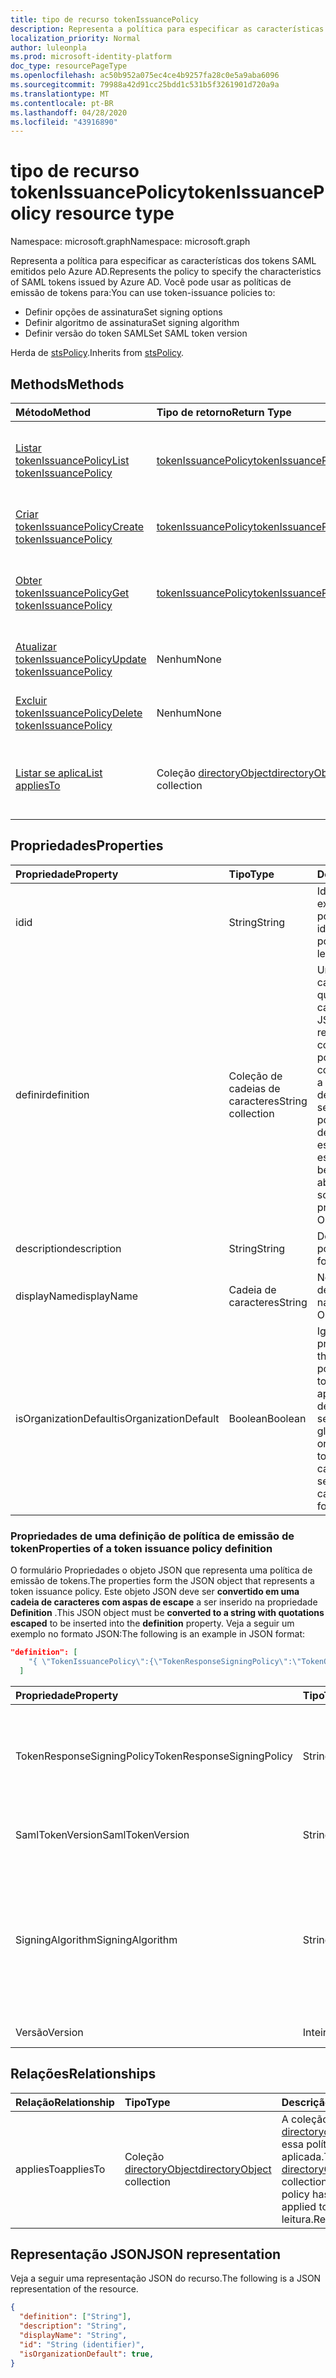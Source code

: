 ```yaml
---
title: tipo de recurso tokenIssuancePolicy
description: Representa a política para especificar as características dos tokens SAML emitidos pelo Azure AD.
localization_priority: Normal
author: luleonpla
ms.prod: microsoft-identity-platform
doc_type: resourcePageType
ms.openlocfilehash: ac50b952a075ec4ce4b9257fa28c0e5a9aba6096
ms.sourcegitcommit: 79988a42d91cc25bdd1c531b5f3261901d720a9a
ms.translationtype: MT
ms.contentlocale: pt-BR
ms.lasthandoff: 04/28/2020
ms.locfileid: "43916890"
---
```

# <a name="tokenissuancepolicy-resource-type"></a><span data-ttu-id="2ad29-103">tipo de recurso tokenIssuancePolicy</span><span class="sxs-lookup"><span data-stu-id="2ad29-103">tokenIssuancePolicy resource type</span></span>

<span data-ttu-id="2ad29-104">Namespace: microsoft.graph</span><span class="sxs-lookup"><span data-stu-id="2ad29-104">Namespace: microsoft.graph</span></span>



<span data-ttu-id="2ad29-105">Representa a política para especificar as características dos tokens SAML emitidos pelo Azure AD.</span><span class="sxs-lookup"><span data-stu-id="2ad29-105">Represents the policy to specify the characteristics of SAML tokens issued by Azure AD.</span></span> <span data-ttu-id="2ad29-106">Você pode usar as políticas de emissão de tokens para:</span><span class="sxs-lookup"><span data-stu-id="2ad29-106">You can use token-issuance policies to:</span></span>

- <span data-ttu-id="2ad29-107">Definir opções de assinatura</span><span class="sxs-lookup"><span data-stu-id="2ad29-107">Set signing options</span></span>
- <span data-ttu-id="2ad29-108">Definir algoritmo de assinatura</span><span class="sxs-lookup"><span data-stu-id="2ad29-108">Set signing algorithm</span></span>
- <span data-ttu-id="2ad29-109">Definir versão do token SAML</span><span class="sxs-lookup"><span data-stu-id="2ad29-109">Set SAML token version</span></span>

<span data-ttu-id="2ad29-110">Herda de [stsPolicy](stsPolicy.md).</span><span class="sxs-lookup"><span data-stu-id="2ad29-110">Inherits from [stsPolicy](stsPolicy.md).</span></span>

## <a name="methods"></a><span data-ttu-id="2ad29-111">Methods</span><span class="sxs-lookup"><span data-stu-id="2ad29-111">Methods</span></span>

| <span data-ttu-id="2ad29-112">Método</span><span class="sxs-lookup"><span data-stu-id="2ad29-112">Method</span></span>       | <span data-ttu-id="2ad29-113">Tipo de retorno</span><span class="sxs-lookup"><span data-stu-id="2ad29-113">Return Type</span></span> | <span data-ttu-id="2ad29-114">Descrição</span><span class="sxs-lookup"><span data-stu-id="2ad29-114">Description</span></span> |
|:-------------|:------------|:------------|
| [<span data-ttu-id="2ad29-115">Listar tokenIssuancePolicy</span><span class="sxs-lookup"><span data-stu-id="2ad29-115">List tokenIssuancePolicy</span></span>](../api/tokenissuancepolicy-list.md) | [<span data-ttu-id="2ad29-116">tokenIssuancePolicy</span><span class="sxs-lookup"><span data-stu-id="2ad29-116">tokenIssuancePolicy</span></span>](tokenissuancepolicy.md) | <span data-ttu-id="2ad29-117">Ler propriedades e relações de objetos tokenIssuancePolicy.</span><span class="sxs-lookup"><span data-stu-id="2ad29-117">Read properties and relationships of tokenIssuancePolicy objects.</span></span> |
| [<span data-ttu-id="2ad29-118">Criar tokenIssuancePolicy</span><span class="sxs-lookup"><span data-stu-id="2ad29-118">Create tokenIssuancePolicy</span></span>](../api/tokenissuancepolicy-post-tokenissuancepolicy.md) | [<span data-ttu-id="2ad29-119">tokenIssuancePolicy</span><span class="sxs-lookup"><span data-stu-id="2ad29-119">tokenIssuancePolicy</span></span>](tokenissuancepolicy.md) | <span data-ttu-id="2ad29-120">Criar um objeto tokenIssuancePolicy.</span><span class="sxs-lookup"><span data-stu-id="2ad29-120">Create a tokenIssuancePolicy object.</span></span> |
| [<span data-ttu-id="2ad29-121">Obter tokenIssuancePolicy</span><span class="sxs-lookup"><span data-stu-id="2ad29-121">Get tokenIssuancePolicy</span></span>](../api/tokenissuancepolicy-get.md) | [<span data-ttu-id="2ad29-122">tokenIssuancePolicy</span><span class="sxs-lookup"><span data-stu-id="2ad29-122">tokenIssuancePolicy</span></span>](tokenissuancepolicy.md) | <span data-ttu-id="2ad29-123">Ler propriedades e relações de um objeto tokenIssuancePolicy.</span><span class="sxs-lookup"><span data-stu-id="2ad29-123">Read properties and relationships of a tokenIssuancePolicy object.</span></span> |
| [<span data-ttu-id="2ad29-124">Atualizar tokenIssuancePolicy</span><span class="sxs-lookup"><span data-stu-id="2ad29-124">Update tokenIssuancePolicy</span></span>](../api/tokenissuancepolicy-update.md) | <span data-ttu-id="2ad29-125">Nenhum</span><span class="sxs-lookup"><span data-stu-id="2ad29-125">None</span></span> | <span data-ttu-id="2ad29-126">Atualizar um objeto tokenIssuancePolicy.</span><span class="sxs-lookup"><span data-stu-id="2ad29-126">Update a tokenIssuancePolicy object.</span></span> |
| [<span data-ttu-id="2ad29-127">Excluir tokenIssuancePolicy</span><span class="sxs-lookup"><span data-stu-id="2ad29-127">Delete tokenIssuancePolicy</span></span>](../api/tokenissuancepolicy-delete.md) | <span data-ttu-id="2ad29-128">Nenhum</span><span class="sxs-lookup"><span data-stu-id="2ad29-128">None</span></span> | <span data-ttu-id="2ad29-129">Excluir um objeto tokenIssuancePolicy.</span><span class="sxs-lookup"><span data-stu-id="2ad29-129">Delete a tokenIssuancePolicy object.</span></span> |
| [<span data-ttu-id="2ad29-130">Listar se aplica</span><span class="sxs-lookup"><span data-stu-id="2ad29-130">List appliesTo</span></span>](../api/tokenissuancepolicy-list-appliesto.md) | <span data-ttu-id="2ad29-131">Coleção [directoryObject](directoryobject.md)</span><span class="sxs-lookup"><span data-stu-id="2ad29-131">[directoryObject](directoryobject.md) collection</span></span> | <span data-ttu-id="2ad29-132">Obtenha a lista de directoryObjects à qual essa política foi aplicada.</span><span class="sxs-lookup"><span data-stu-id="2ad29-132">Get the list of directoryObjects that this policy has been applied to.</span></span> |

## <a name="properties"></a><span data-ttu-id="2ad29-133">Propriedades</span><span class="sxs-lookup"><span data-stu-id="2ad29-133">Properties</span></span>

| <span data-ttu-id="2ad29-134">Propriedade</span><span class="sxs-lookup"><span data-stu-id="2ad29-134">Property</span></span>     | <span data-ttu-id="2ad29-135">Tipo</span><span class="sxs-lookup"><span data-stu-id="2ad29-135">Type</span></span>        | <span data-ttu-id="2ad29-136">Descrição</span><span class="sxs-lookup"><span data-stu-id="2ad29-136">Description</span></span> |
|:-------------|:------------|:------------|
|<span data-ttu-id="2ad29-137">id</span><span class="sxs-lookup"><span data-stu-id="2ad29-137">id</span></span>|<span data-ttu-id="2ad29-138">String</span><span class="sxs-lookup"><span data-stu-id="2ad29-138">String</span></span>| <span data-ttu-id="2ad29-139">Identificador exclusivo da política.</span><span class="sxs-lookup"><span data-stu-id="2ad29-139">Unique identifier for this policy.</span></span> <span data-ttu-id="2ad29-140">Somente leitura.</span><span class="sxs-lookup"><span data-stu-id="2ad29-140">Read-only.</span></span>|
|<span data-ttu-id="2ad29-141">definir</span><span class="sxs-lookup"><span data-stu-id="2ad29-141">definition</span></span>|<span data-ttu-id="2ad29-142">Coleção de cadeias de caracteres</span><span class="sxs-lookup"><span data-stu-id="2ad29-142">String collection</span></span>| <span data-ttu-id="2ad29-143">Uma coleção de cadeia de caracteres que contém uma cadeia de caracteres JSON que define as regras e as configurações da política.</span><span class="sxs-lookup"><span data-stu-id="2ad29-143">A string collection containing a JSON string that defines the rules and settings for this policy.</span></span> <span data-ttu-id="2ad29-144">Veja mais detalhes sobre o esquema JSON para esta propriedade.</span><span class="sxs-lookup"><span data-stu-id="2ad29-144">See below for more details about the JSON schema for this property.</span></span> <span data-ttu-id="2ad29-145">Obrigatório.</span><span class="sxs-lookup"><span data-stu-id="2ad29-145">Required.</span></span>|
|<span data-ttu-id="2ad29-146">description</span><span class="sxs-lookup"><span data-stu-id="2ad29-146">description</span></span>|<span data-ttu-id="2ad29-147">String</span><span class="sxs-lookup"><span data-stu-id="2ad29-147">String</span></span>| <span data-ttu-id="2ad29-148">Descrição da política.</span><span class="sxs-lookup"><span data-stu-id="2ad29-148">Description for this policy.</span></span>|
|<span data-ttu-id="2ad29-149">displayName</span><span class="sxs-lookup"><span data-stu-id="2ad29-149">displayName</span></span>|<span data-ttu-id="2ad29-150">Cadeia de caracteres</span><span class="sxs-lookup"><span data-stu-id="2ad29-150">String</span></span>| <span data-ttu-id="2ad29-151">Nome para exibição dessa política.</span><span class="sxs-lookup"><span data-stu-id="2ad29-151">Display name for this policy.</span></span> <span data-ttu-id="2ad29-152">Obrigatório.</span><span class="sxs-lookup"><span data-stu-id="2ad29-152">Required.</span></span>|
|<span data-ttu-id="2ad29-153">isOrganizationDefault</span><span class="sxs-lookup"><span data-stu-id="2ad29-153">isOrganizationDefault</span></span>|<span data-ttu-id="2ad29-154">Boolean</span><span class="sxs-lookup"><span data-stu-id="2ad29-154">Boolean</span></span>|<span data-ttu-id="2ad29-155">Ignore essa propriedade.</span><span class="sxs-lookup"><span data-stu-id="2ad29-155">Ignore this property.</span></span> <span data-ttu-id="2ad29-156">A política de emissão de token só pode ser aplicada a entidades de serviço e não pode ser definida globalmente para a organização.</span><span class="sxs-lookup"><span data-stu-id="2ad29-156">The token-issuance policy can only be applied to service principals and can't be set globally for the organization.</span></span>|


### <a name="properties-of-a-token-issuance-policy-definition"></a><span data-ttu-id="2ad29-157">Propriedades de uma definição de política de emissão de token</span><span class="sxs-lookup"><span data-stu-id="2ad29-157">Properties of a token issuance policy definition</span></span>
<span data-ttu-id="2ad29-158">O formulário Propriedades o objeto JSON que representa uma política de emissão de tokens.</span><span class="sxs-lookup"><span data-stu-id="2ad29-158">The properties form the JSON object that represents a token issuance policy.</span></span> <span data-ttu-id="2ad29-159">Este objeto JSON deve ser **convertido em uma cadeia de caracteres com aspas de escape** a ser inserido na propriedade **Definition** .</span><span class="sxs-lookup"><span data-stu-id="2ad29-159">This JSON object must be **converted to a string with quotations escaped** to be inserted into the **definition** property.</span></span> <span data-ttu-id="2ad29-160">Veja a seguir um exemplo no formato JSON:</span><span class="sxs-lookup"><span data-stu-id="2ad29-160">The following is an example in JSON format:</span></span>

<!-- {
  "blockType": "ignored"
}-->
``` json
"definition": [
    "{ \"TokenIssuancePolicy\":{\"TokenResponseSigningPolicy\":\"TokenOnly\",\"SamlTokenVersion\":\"1.1\",\"SigningAlgorithm\":\"http://www.w3.org/2001/04/xmldsig-more#rsa-sha256\",\"Version\":1}}"
  ]
```


| <span data-ttu-id="2ad29-161">Propriedade</span><span class="sxs-lookup"><span data-stu-id="2ad29-161">Property</span></span>     | <span data-ttu-id="2ad29-162">Tipo</span><span class="sxs-lookup"><span data-stu-id="2ad29-162">Type</span></span>   |<span data-ttu-id="2ad29-163">Descrição</span><span class="sxs-lookup"><span data-stu-id="2ad29-163">Description</span></span>|
|:---------------|:--------|:----------|
|<span data-ttu-id="2ad29-164">TokenResponseSigningPolicy</span><span class="sxs-lookup"><span data-stu-id="2ad29-164">TokenResponseSigningPolicy</span></span>|<span data-ttu-id="2ad29-165">String</span><span class="sxs-lookup"><span data-stu-id="2ad29-165">String</span></span>|<span data-ttu-id="2ad29-166">Representa as opções de assinatura de certificado disponíveis no Azure AD.</span><span class="sxs-lookup"><span data-stu-id="2ad29-166">Represents the certificate signing options available in Azure AD.</span></span> <span data-ttu-id="2ad29-167">Os valores com suporte `ResponseOnly`são `TokenOnly`: `ResponseAndToken`,,.</span><span class="sxs-lookup"><span data-stu-id="2ad29-167">Supported values are: `ResponseOnly`, `TokenOnly`, `ResponseAndToken`.</span></span>  |
|<span data-ttu-id="2ad29-168">SamlTokenVersion</span><span class="sxs-lookup"><span data-stu-id="2ad29-168">SamlTokenVersion</span></span>|<span data-ttu-id="2ad29-169">String</span><span class="sxs-lookup"><span data-stu-id="2ad29-169">String</span></span>|<span data-ttu-id="2ad29-170">Versão do token SAML.</span><span class="sxs-lookup"><span data-stu-id="2ad29-170">Version of the SAML token.</span></span> <span data-ttu-id="2ad29-171">Os valores com suporte `1.1`são `2.0`:,.</span><span class="sxs-lookup"><span data-stu-id="2ad29-171">Supported values are: `1.1`, `2.0`.</span></span> |
|<span data-ttu-id="2ad29-172">SigningAlgorithm</span><span class="sxs-lookup"><span data-stu-id="2ad29-172">SigningAlgorithm</span></span>|<span data-ttu-id="2ad29-173">String</span><span class="sxs-lookup"><span data-stu-id="2ad29-173">String</span></span>|<span data-ttu-id="2ad29-174">Algoritmo de assinatura usado pelo Azure AD para assinar o token SAML.</span><span class="sxs-lookup"><span data-stu-id="2ad29-174">Signing algorithm use by Azure AD to sign the SAML token.</span></span> <span data-ttu-id="2ad29-175">Os valores com suporte `http://www.w3.org/2001/04/xmldsig-more#rsa-sha256`são `http://www.w3.org/2000/09/xmldsig#rsa-sha1`:,.</span><span class="sxs-lookup"><span data-stu-id="2ad29-175">Supported values are: `http://www.w3.org/2001/04/xmldsig-more#rsa-sha256`, `http://www.w3.org/2000/09/xmldsig#rsa-sha1`.</span></span>|
|<span data-ttu-id="2ad29-176">Versão</span><span class="sxs-lookup"><span data-stu-id="2ad29-176">Version</span></span>|<span data-ttu-id="2ad29-177">Inteiro</span><span class="sxs-lookup"><span data-stu-id="2ad29-177">Integer</span></span>|<span data-ttu-id="2ad29-178">Defina o valor 1.</span><span class="sxs-lookup"><span data-stu-id="2ad29-178">Set value of 1.</span></span> <span data-ttu-id="2ad29-179">Obrigatório.</span><span class="sxs-lookup"><span data-stu-id="2ad29-179">Required.</span></span>|


## <a name="relationships"></a><span data-ttu-id="2ad29-180">Relações</span><span class="sxs-lookup"><span data-stu-id="2ad29-180">Relationships</span></span>

| <span data-ttu-id="2ad29-181">Relação</span><span class="sxs-lookup"><span data-stu-id="2ad29-181">Relationship</span></span> | <span data-ttu-id="2ad29-182">Tipo</span><span class="sxs-lookup"><span data-stu-id="2ad29-182">Type</span></span>        | <span data-ttu-id="2ad29-183">Descrição</span><span class="sxs-lookup"><span data-stu-id="2ad29-183">Description</span></span> |
|:-------------|:------------|:------------|
|<span data-ttu-id="2ad29-184">appliesTo</span><span class="sxs-lookup"><span data-stu-id="2ad29-184">appliesTo</span></span>|<span data-ttu-id="2ad29-185">Coleção [directoryObject](directoryobject.md)</span><span class="sxs-lookup"><span data-stu-id="2ad29-185">[directoryObject](directoryobject.md) collection</span></span>| <span data-ttu-id="2ad29-186">A coleção [directoryobject](directoryObject.md) à qual essa política foi aplicada.</span><span class="sxs-lookup"><span data-stu-id="2ad29-186">The [directoryObject](directoryObject.md) collection that this policy has been applied to.</span></span> <span data-ttu-id="2ad29-187">Somente leitura.</span><span class="sxs-lookup"><span data-stu-id="2ad29-187">Read-only.</span></span>|

## <a name="json-representation"></a><span data-ttu-id="2ad29-188">Representação JSON</span><span class="sxs-lookup"><span data-stu-id="2ad29-188">JSON representation</span></span>

<span data-ttu-id="2ad29-189">Veja a seguir uma representação JSON do recurso.</span><span class="sxs-lookup"><span data-stu-id="2ad29-189">The following is a JSON representation of the resource.</span></span>

<!-- {
  "blockType": "resource",
  "optionalProperties": [

  ],
  "@odata.type": "microsoft.graph.tokenIssuancePolicy",
  "baseType": "",
  "keyProperty": "id"
}-->

```json
{
  "definition": ["String"],
  "description": "String",
  "displayName": "String",
  "id": "String (identifier)",
  "isOrganizationDefault": true,
}
```

<!-- uuid: 16cd6b66-4b1a-43a1-adaf-3a886856ed98
2019-02-04 14:57:30 UTC -->
<!-- {
  "type": "#page.annotation",
  "description": "tokenIssuancePolicy resource",
  "keywords": "",
  "section": "documentation",
  "tocPath": ""
}-->
